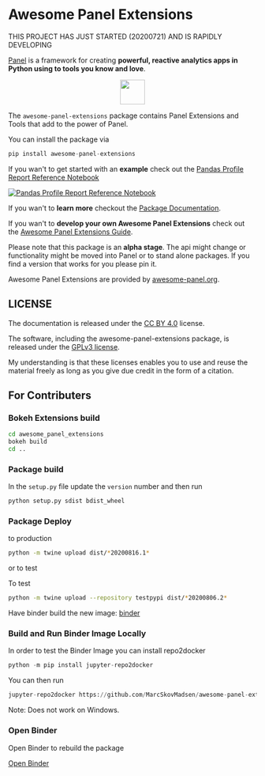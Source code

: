 # Awesome Panel Extensions

THIS PROJECT HAS JUST STARTED (20200721) AND IS RAPIDLY DEVELOPING

[Panel](https://panel.holoviz.org/) is a framework for creating **powerful, reactive analytics apps in Python using to tools you know and love**.

<a href="https://panel.holoviz.org/" target="_blank"><img src="https://panel.holoviz.org/_static/logo_stacked.png" style="display: block;margin-left: auto;margin-right: auto;height: 50px;"></a>

The `awesome-panel-extensions` package contains Panel Extensions and Tools that add to the power of Panel.

You can install the package via

```python
pip install awesome-panel-extensions
```

If you wan't to get started with an **example** check out the [Pandas Profile Report Reference Notebook](https://github.com/MarcSkovMadsen/awesome-panel-extensions/blob/master/examples/reference/panes/PandasProfileReport.ipynb)

[![Pandas Profile Report Reference Notebook](https://github.com/MarcSkovMadsen/awesome-panel-extensions/raw/master/assets/images/pandas-profile-report-pane-app.png)](https://github.com/MarcSkovMadsen/awesome-panel-extensions/blob/master/examples/reference/panes/PandasProfileReport.ipynb)

If you wan't to **learn more** checkout the [Package Documentation](https://awesome-panel.readthedocs.io/en/latest/packages/awesome-panel-extensions/index.html).

If you wan't to **develop your own Awesome Panel Extensions** check out the [Awesome Panel Extensions Guide](https://github.com/marcskovmadsen/awesome-panel-extensions).

Please note that this package is an **alpha stage**. The api might change or functionality might be moved into Panel or to stand alone packages. If you find a version that works for you please pin it.

Awesome Panel Extensions are provided by [awesome-panel.org](https://awesome-panel.org).

## LICENSE

The documentation is released under the [CC BY 4.0](https://creativecommons.org/licenses/by/4.0/) license.

The software, including the awesome-panel-extensions package, is released under the [GPLv3 license](https://www.gnu.org/licenses/gpl-3.0.html).

My understanding is that these licenses enables you to use and reuse the material freely as long as you give due credit in the form of a citation.

## For Contributers

### Bokeh Extensions build

```bash
cd awesome_panel_extensions
bokeh build
cd ..
```

### Package build

In the `setup.py` file update the `version` number and then run

```bash
python setup.py sdist bdist_wheel
```

### Package Deploy

to production

```bash
python -m twine upload dist/*20200816.1*
```

or to test

To test

```bash
python -m twine upload --repository testpypi dist/*20200806.2*
```

Have binder build the new image: [binder](https://mybinder.org/v2/gh/MarcSkovMadsen/awesome-panel-extensions/master?filepath=examples%2Freference%2Fframeworks%2Fmaterial%2FMaterialIntSlider.ipynb)

### Build and Run Binder Image Locally

In order to test the Binder Image you can install repo2docker

```python
python -m pip install jupyter-repo2docker
```

You can then run

```python
jupyter-repo2docker https://github.com/MarcSkovMadsen/awesome-panel-extensions
```

Note: Does not work on Windows.

### Open Binder

Open Binder to rebuild the package

[Open Binder](https://mybinder.org/v2/gh/MarcSkovMadsen/awesome-panel-extensions/master?filepath=examples%2Freference%2Fpanes%2FPandasProfileReport.ipynb)